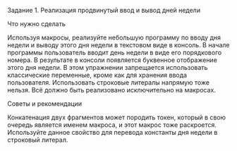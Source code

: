 Задание 1. Реализация продвинутый ввод и вывод дней недели

Что нужно сделать

Используя макросы, реализуйте небольшую программу по вводу дня недели и
выводу этого дня недели в текстовом виде в консоль.
В начале программы пользователь вводит день недели в виде его порядкового
номера. В результате в консоли появляется буквенное отображение этого дня
недели.
В этом упражнении запрещается использовать классические переменные, кроме
как для хранения ввода пользователя. Использовать строковые литералы
напрямую тоже нельзя. Всё должно быть реализовано исключительно на
макросах.

Советы и рекомендации

Конкатенация двух фрагментов может породить токен, который в свою очередь
является именем макроса, и этот макрос тоже раскроется. Используйте
данное свойство для перевода константы дня недели в строковый литерал.